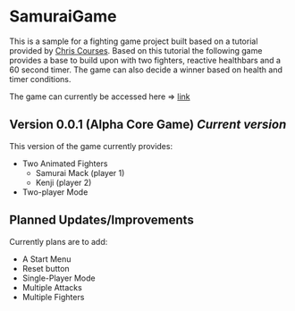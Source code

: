 # SamuraiGame

This is a sample for a fighting game project built based on a tutorial provided by [Chris Courses](https://www.youtube.com/channel/UC9Yp2yz6-pwhQuPlIDV_mjA). 
Based on this tutorial the following game provides a base to build upon with two fighters, reactive healthbars and a 60 second timer. The game can also decide a winner
based on health and timer conditions.

The game can currently be accessed here => [link](https://samuraifight.netlify.app/)

## Version 0.0.1 (Alpha Core Game) *Current version*

This version of the game currently provides:

  - Two Animated Fighters
    - Samurai Mack (player 1)
    - Kenji (player 2)
  - Two-player Mode
 
 ## Planned Updates/Improvements
 
 Currently plans are to add: 
 
  - A Start Menu
  - Reset button
  - Single-Player Mode
  - Multiple Attacks
  - Multiple Fighters
 
 

